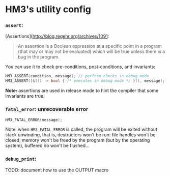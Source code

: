 # HM3's utility config

### `assert`:

[Assertions](http://blog.regehr.org/archives/1091:

> An assertion is a Boolean expression at a specific point in a program (that
  may or may not be evaluated) which will be true unless there is a bug in the
  program.

You can use it to check pre-conditions, post-conditions, and invariants:

```c++
HM3_ASSERT(condition, message); // perform checks in debug mode
HM3_ASSERT([&]() -> bool { /* executes in debug mode */ }(), message);
```

**Note:** assertions are used in release mode to hint the compiler that some
invariants are true.

### `fatal_error`: unrecoverable error

```c++
HM3_FATAL_ERROR(message);
```

Note: when `HM3_FATAL_ERROR` is called, the program will be exited without stack
unwinding, that is, destructors won't be run: file handles won't be closed,
memory won't be freed by the program (but by the operating system), buffered i/o
won't be flushed...
    
### `debug_print`:

  TODO: document how to use the OUTPUT macro
